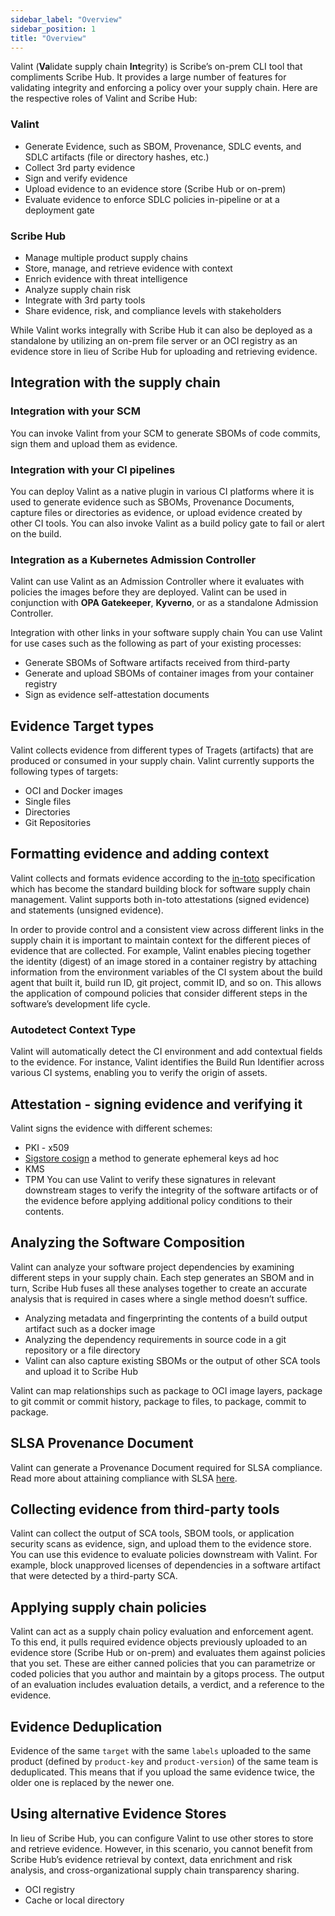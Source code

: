 ```yaml
---
sidebar_label: "Overview"
sidebar_position: 1
title: "Overview"
---
```


Valint (**Va**lidate supply chain **Int**egrity) is Scribe’s on-prem CLI tool that compliments Scribe Hub. It provides a large number of features for validating integrity and enforcing a policy over your supply chain. 
Here are the respective roles of Valint and Scribe Hub:

### Valint
* Generate Evidence, such as SBOM, Provenance, SDLC events, and SDLC artifacts (file or directory hashes, etc.)
* Collect 3rd party evidence
* Sign and verify evidence
* Upload evidence to an evidence store (Scribe Hub or on-prem)
* Evaluate evidence to enforce SDLC policies in-pipeline or at a deployment gate

### Scribe Hub
* Manage multiple product supply chains
* Store, manage, and retrieve evidence with context
* Enrich evidence with threat intelligence
* Analyze supply chain risk
* Integrate with 3rd party tools
* Share evidence, risk, and compliance levels with stakeholders

While Valint works integrally with Scribe Hub it can also be deployed as a standalone by utilizing an on-prem file server or an OCI registry as an evidence store in lieu of Scribe Hub for uploading and retrieving evidence.

## Integration with the supply chain

### Integration with your SCM
You can invoke Valint from your SCM to generate SBOMs of code commits, sign them and upload them as evidence.

### Integration with your CI pipelines
You can deploy Valint as a native plugin in various CI platforms where it is used to generate evidence such as SBOMs, Provenance Documents, capture files or directories as evidence, or upload evidence created by other CI tools.
You can also invoke Valint as a build policy gate to fail or alert on the build.

### Integration as a Kubernetes Admission Controller
Valint can use Valint as an Admission Controller where it evaluates with policies the images before they are deployed.
Valint can be used in conjunction with **OPA Gatekeeper**, **Kyverno**, or as a standalone Admission Controller.

Integration with other links in your software supply chain
You can use Valint for use cases such as the following as part of your existing processes:
* Generate SBOMs of Software artifacts received from third-party
* Generate and upload SBOMs of container images from your container registry
* Sign as evidence self-attestation documents

## Evidence Target types​
Valint collects evidence from different types of Tragets (artifacts) that are produced or consumed in your supply chain. Valint currently supports the following types of targets:

* OCI and Docker images
* Single files
* Directories
* Git Repositories

## Formatting evidence and adding context
Valint collects and formats evidence according to the [in-toto](https://in-toto.io/specs/) specification which has become the standard building block for software supply chain management. Valint supports both in-toto attestations (signed evidence) and statements (unsigned evidence).

In order to provide control and a consistent view across different links in the supply chain it is important to maintain context for the different pieces of evidence that are collected. For example, Valint enables piecing together the identity (digest) of an image stored in a container registry by attaching information from the environment variables of the CI system about the build agent that built it, build run ID, git project, commit ID, and so on.
This allows the application of compound policies that consider different steps in the software’s development life cycle.

### Autodetect Context Type
Valint will automatically detect the CI environment and add contextual fields to the evidence. For instance, Valint identifies the Build Run Identifier across various CI systems, enabling you to verify the origin of assets.

## Attestation - signing evidence and verifying it
Valint signs the evidence with different schemes:
* PKI - x509
* [Sigstore cosign](https://docs.sigstore.dev/signing/quickstart/) a method to generate ephemeral keys ad hoc
* KMS
* TPM
You can use Valint to verify these signatures in relevant downstream stages to verify the integrity of the software artifacts or of the evidence before applying additional policy conditions to their contents.

## Analyzing the Software Composition
Valint can analyze your software project dependencies by examining different steps in your supply chain. Each step generates an SBOM and in turn, Scribe Hub fuses all these analyses together to create an accurate analysis that is required in cases where a single method doesn’t suffice.

* Analyzing metadata and fingerprinting the contents of a build output artifact such as a docker image
* Analyzing the dependency requirements in source code in a git repository or a file directory
* Valint can also capture existing SBOMs or the output of other SCA tools and upload it to Scribe Hub

Valint can map relationships such as package to OCI image layers, package to git commit or commit history, package to files, to package, commit to package.

## SLSA Provenance Document
Valint can generate a Provenance Document required for SLSA compliance. Read more about attaining compliance with SLSA [here](https://scribe-security.github.io/docs/guides/secure-sfw-slsa/).

## Collecting evidence from third-party tools
Valint can collect the output of SCA tools, SBOM tools, or application security scans as evidence, sign, and upload them to the evidence store. You can use this evidence to evaluate policies downstream with Valint. For example, block unapproved licenses of dependencies in a software artifact that were detected by a third-party SCA.

## Applying supply chain policies
Valint can act as a supply chain policy evaluation and enforcement agent. To this end, it pulls required evidence objects previously uploaded to an evidence store (Scribe Hub or on-prem) and evaluates them against policies that you set. These are either canned policies that you can parametrize or coded policies that you author and maintain by a gitops process.
The output of an evaluation includes evaluation details, a verdict, and a reference to the evidence.

## Evidence Deduplication
Evidence of the same `target` with the same `labels` uploaded to the same product (defined by `product-key` and `product-version`) of the same team is deduplicated. This means that if you upload the same evidence twice, the older one is replaced by the newer one.

## Using alternative Evidence Stores
In lieu of Scribe Hub, you can configure Valint to use other stores to store and retrieve evidence. However, in this scenario, you cannot benefit from Scribe Hub’s evidence retrieval by context, data enrichment and risk analysis, and cross-organizational supply chain transparency sharing.
* OCI registry 
* Cache or local directory 
